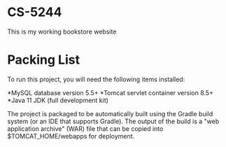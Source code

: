 # CS-5244
This is my working bookstore website

# Packing List
To run this project, you will need the following items installed:

*MySQL database version 5.5+
*Tomcat servlet container version 8.5+
*Java 11 JDK (full development kit)

The project is packaged to be automatically built using the Gradle build system (or an IDE that supports Gradle). The output of the build is a "web application archive" (WAR) file that can be copied into $TOMCAT_HOME/webapps for deployment.
